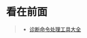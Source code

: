 看在前面
====

> * <a href="https://review-notes.top/language/java-jvm/%E8%AF%8A%E6%96%AD%E5%91%BD%E4%BB%A4%E5%A4%84%E7%90%86%E5%B7%A5%E5%85%B7%E5%A4%A7%E5%85%A8.html">诊断命令处理工具大全</a>
